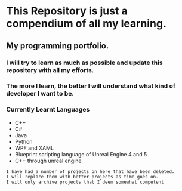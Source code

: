 # This Repository is just a compendium of all my learning. 
## My programming portfolio. 

### I will try to learn as much as possible and update this repository with all my efforts. 
### The more I learn, the better I will understand what kind of developer I want to be. 


### Currently Learnt Languages
* C++
* C#
* Java
* Python
* WPF and XAML
* Blueprint scripting language of Unreal Engine 4 and 5
* C++ through unreal engine



```
I have had a number of projects on here that have been deleted. 
I will replace them with better projects as time goes on.
I will only archive projects that I deem somewhat competent
